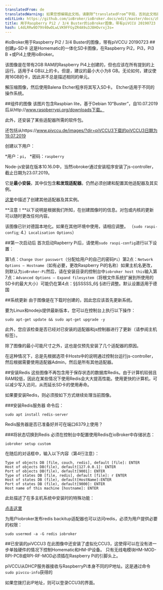 ```yaml
---
translatedFrom: de
translatedWarning: 如果您想编辑此文档，请删除“translatedFrom”字段，否则此文档将再次自动翻译
editLink: https://github.com/ioBroker/ioBroker.docs/edit/master/docs/zh-cn/downloads/ioBroker_Image_RPi_2-3-4_piVCCU_20190723_buster.md
title: 用于Raspberry Pi2 / 3/4 Buster的ioBroker图像，带有piVCCU 20190723
hash: L4dLRRw9D79V40wOLwLVK9FFGyZR4A9u3J8HOvrxj3s=
---
```

#ioBroker用于Raspberry Pi2 / 3/4 Buster的图像，带有piVCCU 20190723
##创建μ-SD卡
这是Homematic的一体化SD卡图像，在Raspberry Pi2，Pi3，Pi3 B +或Pi4上使用ioBroker。

该图像是在带有2GB RAM的Raspberry Pi4上创建的，但也应该在所有提到的上运行。适用于4 GB以上的卡。但是，建议的最小大小为8 GB。无论如何，建议使用16GB的卡，因此并不总是描述相同的单元。

解压缩图像，然后使用Balena Etcher程序将其写入SD卡。 Etcher适用于不同的操作系统。

##组件的图像
该图片包含Raspbian lite，基于Debian 10“Buster”，自10.07.2019后从http://www.raspberrypi.org/downloads下载。

此外，还安装了某些适配器所需的软件包。

还包括从https://www.pivccu.de/images/?dir=piVCCU3下载的piVCCU3日期为19.07.2019

创建以下用户：

*用户：`pi`，
*密码：`raspberry`

Node-js安装在版本10.16.0中，当然iobroker通过安装程序安装了js-controller，截止日期为23.07.2019。

它是**最小安装**，其中仅包含**和发现适配器**。仍然必须创建和配置其他适配器及其实例。

[这里](/tutorial/adapter.md)中描述了创建其他适配器及其实例。

**注意！**以下说明是根据我们所知，在创建图像时的信息。对包或内核的更新可以随时更改任何内容。

该图像已针对德国本地化。如果在其他环境中使用，请相应调整。 （`sudo raspi-config`; 4.）`Localisation Options`）

##第一次启动后
首次启动Rapberry Pi后，请使用`sudo raspi-config`进行以下设置：

第1点：`Change User passwort`（分配给用户的自己的密码`Pi`）第2点：`Network Options – Hostname`（如有必要，更改Raspberry Pi的名称）如果主机名更改，则默认为`ioBroker-Pi`然后，请在安装目录的控制台中`iobroker host this`输入第7点：`Advanced Options – Expand filesystem`（将根文件系统扩展到所使用的SD卡的最大大小）可能仍在第4点：§§SSSSS_6§ §进行调整。默认设置适用于德国

##系统更新
由于图像是在下载时创建的，因此您应该首先更新系统。

要为Linux和nodejs提供最新版本，您可以在控制台上执行以下操作：

```sudo apt-get update && sudo apt-get upgrade -y```

此外，您应该检查是否已经对已安装的适配器和js控制器进行了更新（请参阅主机标签）。

除了图像的最小可能尺寸之外，这也是仅预先安装了几个适配器的原因。

在这种情况下，总是先根据选项卡Hosts中的说明通过控制台运行js-controller，然后根据需要使用适配器Admin，然后是所有其他适配器。

##安装Redis
这些图像不再包含用于保存状态的数据库Redis。由于计算机较弱且RAM较低，因此在某些情况下使用Redis会大大提高性能。使用更快的计算机，可以减少写入访问，从而延长SD卡的使用寿命。

如果要安装Redis，则必须按如下方式继续处理当前图像。

###安装Redis服务器
命令后：

`sudo apt install redis-server`

Redis服务器是否已准备好并可在端口6379上使用？

###将状态切换到Redis
必须在控制台中配置使用Redis在ioBroker中存储状态：

`iobroker setup custom`

在随后的对话框中，输入以下内容（第4行注意）：

```
Type of objects DB [file, couch, redis], default [file]: ENTER
Host of objects DB(file), default[127.0.0.1]: ENTER
Port of objects DB(file), default[9001]: ENTER
Type of states DB [file, redis], default [file]: r ENTER
Host of states DB (file), default[HostName]:ENTER
Port of states DB (file), default[9000]: ENTER
Host name of this machine [hostname]: ENTER
```

此处描述了在多主机系统中安装时的特殊功能：

[点击这里](config/multihost.md)

为用户iobroker发布redis backitup适配器也可以访问redis，必须为用户提供必要的权限：

`sudo usermod -a -G redis iobroker`

##已安装的piVCCU3
在此图像中还安装了虚拟化CCU3，这使得可以在没有进一步单独硬件的情况下控制Homematic和HM-IP设备。
只有无线电模块HM-MOD-RPI-PCB或RPI-RF-MOD必须插在Raspberry Pi的引脚头上。

piVCCU从DHCP服务器接收与RaspberryPi本身不同的IP地址。这是通过命令`sudo pivccu-info`获得的

如果您拨打此IP地址，则可以登录CCU3的界面。